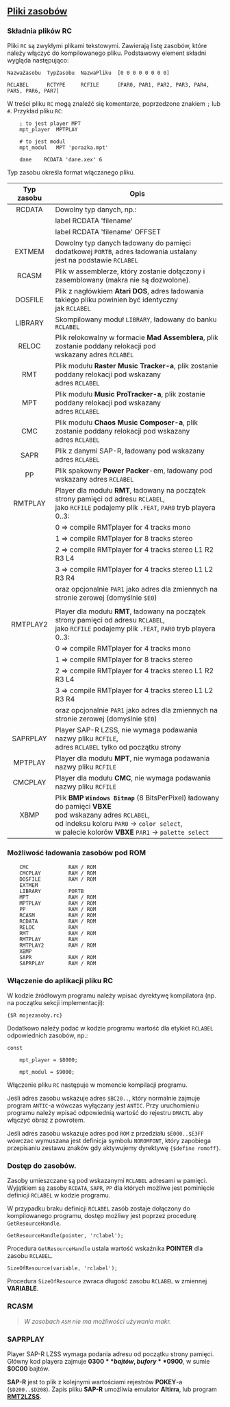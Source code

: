 #

## [Pliki zasobów](../skladnia/#r-resource)

### Składnia plików RC

Pliki `RC` są zwykłymi plikami tekstowymi. Zawierają listę zasobów, które należy włączyć do kompilowanego pliku.
Podstawowy element składni wygląda następująco:

	NazwaZasobu  TypZasobu  NazwaPliku  [0 0 0 0 0 0 0 0]

	RCLABEL      RCTYPE     RCFILE      [PAR0, PAR1, PAR2, PAR3, PAR4, PAR5, PAR6, PAR7]

W treści pliku `RC` mogą znaleźć się komentarze, poprzedzone znakiem `;` lub `#`. Przykład pliku `RC`:

```delphi
	; to jest player MPT
	mpt_player	MPTPLAY
	
	# to jest modul
	mpt_modul	MPT	'porazka.mpt'

	dane	RCDATA 'dane.xex' 6
```

Typ zasobu określa format włączanego pliku.

| Typ zasobu | Opis                                                                                                   |
|:----------:|--------------------------------------------------------------------------------------------------------|
| RCDATA     | Dowolny typ danych, np.:                                                                               |
|            | label RCDATA 'filename'                                                                                |
|            | label RCDATA 'filename' OFFSET                                                                         |
| EXTMEM     | Dowolny typ danych ładowany do pamięci dodatkowej `PORTB`, adres ładowania ustalany <br> jest na podstawie `RCLABEL`|
| RCASM      | Plik w assemblerze, który zostanie dołączony i zasemblowany (makra nie są dozwolone).                  |
| DOSFILE    | Plik z nagłówkiem **Atari DOS**, adres ładowania takiego pliku powinien być identyczny <br> jak `RCLABEL`       |
| LIBRARY    | Skompilowany moduł `LIBRARY`, ładowany do banku `RCLABEL`   |
| RELOC      | Plik relokowalny w formacie **Mad Assemblera**, plik zostanie poddany relokacji pod <br> wskazany adres `RCLABEL`|
| RMT        | Plik modułu **Raster Music Tracker-a**, plik zostanie poddany relokacji pod wskazany <br> adres `RCLABEL`       |
| MPT        | Plik modułu **Music ProTracker-a**, plik zostanie poddany relokacji pod wskazany <br> adres `RCLABEL`           |
| CMC        | Plik modułu **Chaos Music Composer-a**, plik zostanie poddany relokacji pod wskazany <br> adres `RCLABEL`       |
| SAPR       | Plik z danymi SAP-R, ładowany pod wskazany adres `RCLABEL`    |
| PP         | Plik spakowny **Power Packer**-em, ładowany pod wskazany adres `RCLABEL`  |
| RMTPLAY    | Player dla modułu **RMT**, ładowany na początek strony pamięci od adresu `RCLABEL`,<br>jako `RCFILE` podajemy plik `.FEAT`, `PAR0` tryb playera 0..3:  |
|            | 0 => compile RMTplayer for 4 tracks mono                                                               |
|            | 1 => compile RMTplayer for 8 tracks stereo                                                             |
|            | 2 => compile RMTplayer for 4 tracks stereo L1 R2 R3 L4                                                 |
|            | 3 => compile RMTplayer for 4 tracks stereo L1 L2 R3 R4                                                 |
|            | oraz opcjonalnie `PAR1` jako adres dla zmiennych na stronie zerowej (domyślnie `$E0`)                  |
|            | 
| RMTPLAY2   | Player dla modułu **RMT**, ładowany na początek strony pamięci od adresu `RCLABEL`,<br>jako `RCFILE` podajemy plik `.FEAT`, `PAR0` tryb playera 0..3:  |
|            | 0 => compile RMTplayer for 4 tracks mono                                                               |
|            | 1 => compile RMTplayer for 8 tracks stereo                                                             |
|            | 2 => compile RMTplayer for 4 tracks stereo L1 R2 R3 L4                                                 |
|            | 3 => compile RMTplayer for 4 tracks stereo L1 L2 R3 R4                                                 |
|            | oraz opcjonalnie `PAR1` jako adres dla zmiennych na stronie zerowej (domyślnie `$E0`)                  |
| SAPRPLAY   | Player SAP-R LZSS, nie wymaga podawania nazwy pliku `RCFILE`, <br> adres `RCLABEL` tylko od początku strony |
| MPTPLAY    | Player dla modułu **MPT**, nie wymaga podawania nazwy pliku `RCFILE`                                       | 
| CMCPLAY    | Player dla modułu **CMC**, nie wymaga podawania nazwy pliku `RCFILE`                                       |
| XBMP       | Plik **BMP** **`Windows Bitmap`** (8 BitsPerPixel) ładowany do pamięci **VBXE** <br> pod wskazany adres `RCLABEL`, <br> od indeksu koloru `PAR0` -> `color select`, <br> w palecie kolorów **VBXE** `PAR1` -> `palette select` |

### Możliwość ładowania zasobów pod ROM

        CMC             RAM / ROM
        CMCPLAY         RAM / ROM
        DOSFILE         RAM / ROM
        EXTMEM
        LIBRARY         PORTB
        MPT             RAM / ROM
        MPTPLAY         RAM / ROM
        PP              RAM / ROM
        RCASM           RAM / ROM
        RCDATA          RAM / ROM
        RELOC           RAM
        RMT             RAM / ROM
        RMTPLAY         RAM
        RMTPLAY2        RAM / ROM
        XBMP
        SAPR            RAM / ROM
        SAPRPLAY        RAM / ROM

### Włączenie do aplikacji pliku RC

W kodzie źródłowym programu należy wpisać dyrektywę kompilatora (np. na początku sekcji implementacji):

	{$R mojezasoby.rc}

Dodatkowo należy podać w kodzie programu wartość dla etykiet `RCLABEL` odpowiednich zasobów, np.:

```delphi
const

    mpt_player = $8000;

    mpt_modul = $9000;
```

Włączenie pliku `RC` następuje w momencie kompilacji programu.

Jeśli adres zasobu wskazuje adres ``$BC20..``, który normalnie zajmuje program ``ANTIC``-a wówczas wyłączany jest ``ANTIC``. Przy uruchomieniu programu należy wpisać odpowiednią wartość do rejestru ``DMACTL``
aby włączyć obraz z powrotem.

Jeśli adres zasobu wskazuje adres pod ``ROM`` z przedziału ``$E000..$E3FF`` wówczac wymuszana jest definicja symbolu ``NOROMFONT``, który zapobiega przepisaniu zestawu znaków gdy aktywujemy dyrektywę ``{$define romoff}``.


### Dostęp do zasobów.

Zasoby umieszczane są pod wskazanymi `RCLABEL` adresami w pamięci. Wyjątkiem są zasoby `RCDATA`, `SAPR`, `PP` dla których możliwe jest pominięcie definicji `RCLABEL` w kodzie programu.

W przypadku braku definicji `RCLABEL` zasób zostaje dołączony do kompilowanego programu, dostęp możliwy jest poprzez procedurę `GetResourceHandle`.

	GetResourceHandle(pointer, 'rclabel');

Procedura `GetResourceHandle` ustala wartość wskaźnika **POINTER** dla zasobu `RCLABEL`.

	SizeOfResource(variable, 'rclabel');

Procedura `SizeOfResource` zwraca długość zasobu `RCLABEL` w zmiennej **VARIABLE**.

### RCASM

> _W zasobach `ASM` nie ma możliwości używania makr._

### SAPRPLAY

Player SAP-R LZSS wymaga podania adresu od początku strony pamięci. Główny kod playera zajmuje **$0300** bajtów, bufory **$0900**, w sumie **$0C00** bajtów.

**SAP-R** jest to plik z kolejnymi wartościami rejestrów **POKEY**-a (`$D200..$D208`). Zapis pliku **SAP-R** umożliwia emulator **Altirra**, lub program [**RMT2LZSS**](https://forums.atariage.com/topic/315537-rmt2lzss-convert-rmt-tunes-to-lzss-for-fast-playback).
